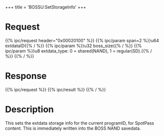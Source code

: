 +++
title = 'BOSSU:SetStorageInfo'
+++

# Request

{{% ipc/request header="0x00020100" %}}
{{% ipc/param span=2 %}}u64 extdataID{{% / %}}
{{% ipc/param %}}u32 boss_size{{% / %}}
{{% ipc/param %}}u8 extdata_type: 0 = shared(NAND), 1 = regular(SD).{{% / %}}
{{% / %}}

# Response

{{% ipc/request %}}
{{% ipc/result %}}
{{% / %}}

# Description

This sets the extdata storage info for the current programID, for SpotPass content. This is immediately written into the BOSS NAND savedata.
